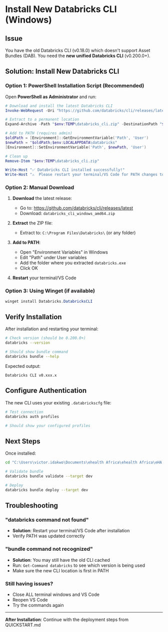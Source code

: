 # Install New Databricks CLI (Windows)

## Issue
You have the old Databricks CLI (v0.18.0) which doesn't support Asset Bundles (DAB). 
You need the **new unified Databricks CLI** (v0.200.0+).

## Solution: Install New Databricks CLI

### Option 1: PowerShell Installation Script (Recommended)

Open **PowerShell as Administrator** and run:

```powershell
# Download and install the latest Databricks CLI
Invoke-WebRequest -Uri "https://github.com/databricks/cli/releases/latest/download/databricks_cli_windows_amd64.zip" -OutFile "$env:TEMP\databricks_cli.zip"

# Extract to a permanent location
Expand-Archive -Path "$env:TEMP\databricks_cli.zip" -DestinationPath "$env:LOCALAPPDATA\databricks" -Force

# Add to PATH (requires admin)
$oldPath = [Environment]::GetEnvironmentVariable('Path', 'User')
$newPath = "$oldPath;$env:LOCALAPPDATA\databricks"
[Environment]::SetEnvironmentVariable('Path', $newPath, 'User')

# Clean up
Remove-Item "$env:TEMP\databricks_cli.zip"

Write-Host "✅ Databricks CLI installed successfully!"
Write-Host "⚠️  Please restart your terminal/VS Code for PATH changes to take effect"
```

### Option 2: Manual Download

1. **Download** the latest release:
   - Go to: https://github.com/databricks/cli/releases/latest
   - Download: `databricks_cli_windows_amd64.zip`

2. **Extract** the ZIP file:
   - Extract to: `C:\Program Files\Databricks\` (or any folder)

3. **Add to PATH**:
   - Open "Environment Variables" in Windows
   - Edit "Path" under User variables
   - Add the folder where you extracted `databricks.exe`
   - Click OK

4. **Restart** your terminal/VS Code

### Option 3: Using Winget (if available)

```powershell
winget install Databricks.DatabricksCLI
```

## Verify Installation

After installation and restarting your terminal:

```bash
# Check version (should be 0.200.0+)
databricks --version

# Should show bundle command
databricks bundle --help
```

Expected output:
```
Databricks CLI v0.xxx.x
```

## Configure Authentication

The new CLI uses your existing `.databrickscfg` file:

```bash
# Test connection
databricks auth profiles

# Should show your configured profiles
```

## Next Steps

Once installed:

```bash
cd "C:\Users\victor.idakwo\Documents\ehealth Africa\ehealth Africa\eHA GitHub\Mian Disease Modelling\Malaria\Clinical_Reinforcement_learning"

# Validate bundle
databricks bundle validate --target dev

# Deploy
databricks bundle deploy --target dev
```

## Troubleshooting

### "databricks command not found"
- **Solution**: Restart your terminal/VS Code after installation
- Verify PATH was updated correctly

### "bundle command not recognized"
- **Solution**: You may still have the old CLI cached
- Run: `Get-Command databricks` to see which version is being used
- Make sure the new CLI location is first in PATH

### Still having issues?
- Close ALL terminal windows and VS Code
- Reopen VS Code
- Try the commands again

---

**After Installation**: Continue with the deployment steps from QUICKSTART.md

